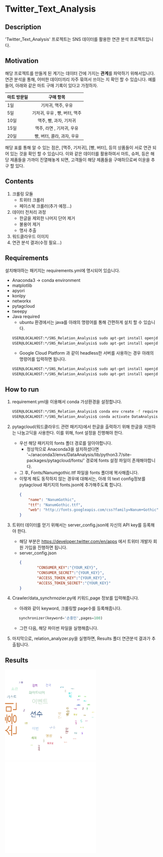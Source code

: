 # Twitter_Text_Analysis

## Description
'Twitter_Text_Analysis' 프로젝트는 SNS 데이터를 활용한 연관 분석 프로젝트입니다.

## Motivation
해당 프로젝트를 만들게 된 계기는 데이터 간에 가지는 **관계**를 파악하기 위해서입니다. 연관 분석을 통해, 어떠한 데이터끼리 자주 묶여서 쓰이는 지 확인 할 수 있습니다. 예를 들어, 아래와 같은 마트 구매 기록이 있다고 가정하자.

마트 방문일 | 구매 항목
---|:---:|
1일| 기저귀, 맥주, 우유
5일| 기저귀, 우유 , 빵, 버터, 맥주
10일| 맥주, 빵, 과자, 기저귀
15일| 맥주, 라면 , 기저귀, 우유
20일| 빵, 버터, 콜라, 과자, 우유

해당 표를 통해 알 수 있는 점은, [맥주, 기저귀], [빵, 버터], 등의 상품들이 서로 연관 되어 있는 것을 확인 할 수 있습니다. 이와 같은 데이터를 활용하여서 마트, 슈퍼, 등은 해당 제품들을 가까이 진열해놓게 되면, 고객들이 해당 제품들을 구매하므로써 이윤을 추구 할 있다.


## Contents 
1. 크롤링 모듈
    - 트위터 크롤러
    - 페이스북 크롤러(추가 예정...)
2. 데이터 전처리 과정 
    - 한글을 제외한 나머지 단어 제거
    - 불용어 제거
    - 명사 추출 
2. 워드클라우드 이미지
3. 연관 분석 결과(수정 필요...)

## Requirements
설치해야하는 패키지는 requirements.yml에 명시되어 있습니다.
- Anaconda3 -> conda environment
- matplotlib
- apyori
- konlpy
- networkx
- pytagcloud
- tweepy
- Java required
    - ubuntu 환경에서는 java를 아래의 명령어를 통해 간편하게 설치 할 수 있습니다.
    ```bash
    USER@LOCALHOST:*/SNS_Relation_Analysis$ sudo apt-get install openjdk-9-jre
    USER@LOCALHOST:*/SNS_Relation_Analysis$ sudo apt-get install openjdk-9-jdk
    ```
    - Google Cloud Platform 과 같이 headless한 서버를 사용하는 경우 아래의 명령어를 입력하면 됩니다.
    ```bash
    USER@LOCALHOST:*/SNS_Relation_Analysis$ sudo apt-get install openjdk-9-jre-headless
    USER@LOCALHOST:*/SNS_Relation_Analysis$ sudo apt-get install openjdk-9-jdk-headless
    ```
## How to run
1. requirement.yml을 이용해서 conda 가상환경을 설정합니다.
    ```bash
    USER@LOCALHOST:*/SNS_Relation_Analysis$ conda env create -f requirements.yml
    USER@LOCALHOST:*/SNS_Relation_Analysis$ conda activate DataAnalysis
    ```
2. pytagcloud(워드클라우드 관련 패키지)에서 한글을 출력하기 위해 한글을 지원하는 나눔고딕을 사용한다. 이를 위해, font 설정을 진행해야 한다.
    - 우선 해당 패키지의 fonts 폴더 경로를 알아야합니다.
        - 정상적으로 Anaconda3을 설치하셨다면 '~/anaconda3/envs/DataAnalysis/lib/python3.7/site-packages/pytagcloud/fonts/' 경로에 fonts 설정 파일이 존재해야합니다.
    - 그 후, Fonts/Nanumgothic.ttf 파일을 fonts 폴더에 복사해줍니다.
    - 이렇게 해도 동작하지 않는 경우에 대해서는, 아래 의 text config정보를 pytagcloud 패키지의 fonts.json에 추가해주도록 합니다.
    	```json
		{  
			"name": "NanumGothic",  
			"ttf": "NanumGothic.ttf",  
			"web": "http://fonts.googleapis.com/css?family=Nanum+Gothic"  
	    }
	    ```
3. 트위터 데이터를 얻기 위해서는 server_config.json에 자신의 API key를 등록해야 한다.
    - 해당 부분은  https://developer.twitter.com/en/apps 에서 트위터 개발자 회원 가입을 진행하면 됩니다.
    - server_config.json
    	```json 
		{  
    			"CONSUMER_KEY":"{YOUR_KEY}",  
    			"CONSUMER_SECRET":"{YOUR_KEY}",  
    			"ACCESS_TOKEN_KEY":"{YOUR_KEY}",  
    			"ACCESS_TOKEN_SECRET":"{YOUR_KEY}"  
		}
		```
4. Crawler/data_synchrnozier.py에 키워드,page 정보를 입력해줍니다. 
    - 아래와 같이 keyword, 크롤링할 page수를 등록해줍니다.
     ```python
        synchronizer(keyword='손흥민',pages=100)
     ```
    - 그런 다음, 해당 파이썬 파일을 실행해줍니다.

5. 마지막으로, relation_analyzer.py을 실행하면, Results 폴더 연관분석 결과가 추출됩니다.

## Results
<img src="./Results/wordcloud(Twitter).png" alt="wordcloud" width="300" height="300"/> 
<img src="./Relation_Analyzing_Result(Twitter).png" alt="wordcloud" width="300" height="300"/>
